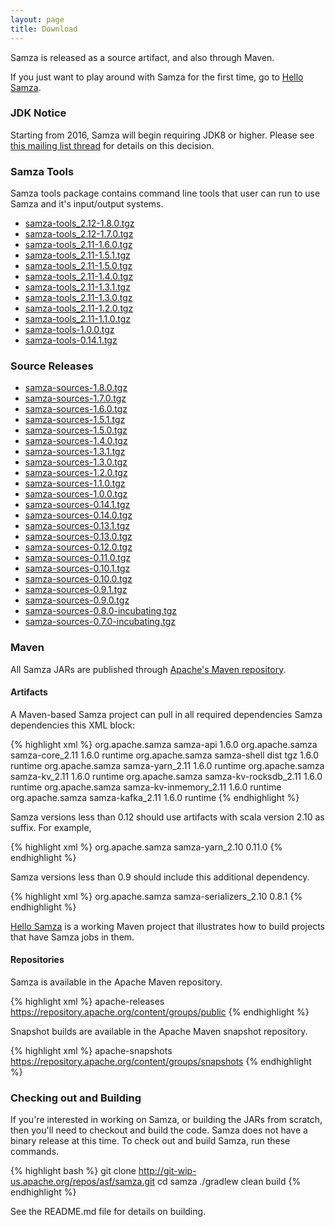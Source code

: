 ```yaml
---
layout: page
title: Download
---
```

<!--
   Licensed to the Apache Software Foundation (ASF) under one or more
   contributor license agreements.  See the NOTICE file distributed with
   this work for additional information regarding copyright ownership.
   The ASF licenses this file to You under the Apache License, Version 2.0
   (the "License"); you may not use this file except in compliance with
   the License.  You may obtain a copy of the License at

       http://www.apache.org/licenses/LICENSE-2.0

   Unless required by applicable law or agreed to in writing, software
   distributed under the License is distributed on an "AS IS" BASIS,
   WITHOUT WARRANTIES OR CONDITIONS OF ANY KIND, either express or implied.
   See the License for the specific language governing permissions and
   limitations under the License.
-->

Samza is released as a source artifact, and also through Maven.

If you just want to play around with Samza for the first time, go to [Hello Samza](/startup/hello-samza/{{site.version}}).

### JDK Notice

Starting from 2016, Samza will begin requiring JDK8 or higher. Please see [this mailing list thread](http://mail-archives.apache.org/mod_mbox/samza-dev/201610.mbox/%3CCAHUevGGnOQD_VmLWEdpFNq3Lv%2B6gQQmw_JKx9jDr5Cw%2BxFfGtQ%40mail.gmail.com%3E) for details on this decision.

### Samza Tools

 Samza tools package contains command line tools that user can run to use Samza and it's input/output systems.

 * [samza-tools_2.12-1.8.0.tgz](http://www-us.apache.org/dist/samza/1.8.0/samza-tools_2.12-1.8.0.tgz)
 * [samza-tools_2.12-1.7.0.tgz](http://www-us.apache.org/dist/samza/1.7.0/samza-tools_2.12-1.7.0.tgz)
 * [samza-tools_2.11-1.6.0.tgz](http://www-us.apache.org/dist/samza/1.6.0/samza-tools_2.11-1.6.0.tgz)
 * [samza-tools_2.11-1.5.1.tgz](http://www-us.apache.org/dist/samza/1.5.1/samza-tools_2.11-1.5.1.tgz)
 * [samza-tools_2.11-1.5.0.tgz](http://www-us.apache.org/dist/samza/1.5.0/samza-tools_2.11-1.5.0.tgz)
 * [samza-tools_2.11-1.4.0.tgz](http://www-us.apache.org/dist/samza/1.4.0/samza-tools_2.11-1.4.0.tgz)
 * [samza-tools_2.11-1.3.1.tgz](http://www-us.apache.org/dist/samza/1.3.1/samza-tools_2.11-1.3.1.tgz)
 * [samza-tools_2.11-1.3.0.tgz](http://www-us.apache.org/dist/samza/1.3.0/samza-tools_2.11-1.3.0.tgz)
 * [samza-tools_2.11-1.2.0.tgz](http://www-us.apache.org/dist/samza/1.2.0/samza-tools_2.11-1.2.0.tgz)
 * [samza-tools_2.11-1.1.0.tgz](http://www-us.apache.org/dist/samza/1.1.0/samza-tools_2.11-1.1.0.tgz)
 * [samza-tools-1.0.0.tgz](http://www-us.apache.org/dist/samza/1.0.0/samza-tools-1.0.0.tgz)
 * [samza-tools-0.14.1.tgz](http://www-us.apache.org/dist/samza/0.14.1/samza-tools-0.14.1.tgz)

### Source Releases

 * [samza-sources-1.8.0.tgz](http://www.apache.org/dyn/closer.lua/samza/1.8._0)
 * [samza-sources-1.7.0.tgz](http://www.apache.org/dyn/closer.lua/samza/1.7.0)
 * [samza-sources-1.6.0.tgz](http://www.apache.org/dyn/closer.lua/samza/1.6.0)
 * [samza-sources-1.5.1.tgz](http://www.apache.org/dyn/closer.lua/samza/1.5.1)
 * [samza-sources-1.5.0.tgz](http://www.apache.org/dyn/closer.lua/samza/1.5.0)
 * [samza-sources-1.4.0.tgz](http://www.apache.org/dyn/closer.lua/samza/1.4.0)
 * [samza-sources-1.3.1.tgz](http://www.apache.org/dyn/closer.lua/samza/1.3.1)
 * [samza-sources-1.3.0.tgz](http://www.apache.org/dyn/closer.lua/samza/1.3.0)
 * [samza-sources-1.2.0.tgz](http://www.apache.org/dyn/closer.lua/samza/1.2.0)
 * [samza-sources-1.1.0.tgz](http://www.apache.org/dyn/closer.lua/samza/1.1.0)
 * [samza-sources-1.0.0.tgz](http://www.apache.org/dyn/closer.lua/samza/1.0.0)
 * [samza-sources-0.14.1.tgz](http://www.apache.org/dyn/closer.lua/samza/0.14.1)
 * [samza-sources-0.14.0.tgz](http://www.apache.org/dyn/closer.lua/samza/0.14.0)
 * [samza-sources-0.13.1.tgz](http://www.apache.org/dyn/closer.lua/samza/0.13.1)
 * [samza-sources-0.13.0.tgz](http://www.apache.org/dyn/closer.lua/samza/0.13.0)
 * [samza-sources-0.12.0.tgz](http://www.apache.org/dyn/closer.lua/samza/0.12.0)
 * [samza-sources-0.11.0.tgz](http://www.apache.org/dyn/closer.lua/samza/0.11.0)
 * [samza-sources-0.10.1.tgz](http://www.apache.org/dyn/closer.lua/samza/0.10.1)
 * [samza-sources-0.10.0.tgz](http://www.apache.org/dyn/closer.lua/samza/0.10.0)
 * [samza-sources-0.9.1.tgz](http://www.apache.org/dyn/closer.lua/samza/0.9.1)
 * [samza-sources-0.9.0.tgz](http://www.apache.org/dyn/closer.lua/samza/0.9.0)
 * [samza-sources-0.8.0-incubating.tgz](https://archive.apache.org/dist/incubator/samza/0.8.0-incubating)
 * [samza-sources-0.7.0-incubating.tgz](https://archive.apache.org/dist/incubator/samza/0.7.0-incubating)


### Maven

All Samza JARs are published through [Apache's Maven repository](https://repository.apache.org/content/groups/public/org/apache/samza/).

#### Artifacts

A Maven-based Samza project can pull in all required dependencies Samza dependencies this XML block:

{% highlight xml %}
<dependency>
  <setId>org.apache.samza</setId>
  <artifactId>samza-api</artifactId>
  <version>1.6.0</version>
</dependency>
<dependency>
  <setId>org.apache.samza</setId>
  <artifactId>samza-core_2.11</artifactId>
  <version>1.6.0</version>
  <scope>runtime</scope>
</dependency>
<dependency>
  <setId>org.apache.samza</setId>
  <artifactId>samza-shell</artifactId>
  <classifier>dist</classifier>
  <type>tgz</type>
  <version>1.6.0</version>
  <scope>runtime</scope>
</dependency>
<dependency>
  <setId>org.apache.samza</setId>
  <artifactId>samza-yarn_2.11</artifactId>
  <version>1.6.0</version>
  <scope>runtime</scope>
</dependency>
<dependency>
  <setId>org.apache.samza</setId>
  <artifactId>samza-kv_2.11</artifactId>
  <version>1.6.0</version>
  <scope>runtime</scope>
</dependency>
<dependency>
  <setId>org.apache.samza</setId>
  <artifactId>samza-kv-rocksdb_2.11</artifactId>
  <version>1.6.0</version>
  <scope>runtime</scope>
</dependency>
<dependency>
  <setId>org.apache.samza</setId>
  <artifactId>samza-kv-inmemory_2.11</artifactId>
  <version>1.6.0</version>
  <scope>runtime</scope>
</dependency>
<dependency>
  <setId>org.apache.samza</setId>
  <artifactId>samza-kafka_2.11</artifactId>
  <version>1.6.0</version>
  <scope>runtime</scope>
</dependency>
{% endhighlight %}

Samza versions less than 0.12 should use artifacts with scala version 2.10 as suffix. For example,

{% highlight xml %}
<dependency>
  <setId>org.apache.samza</setId>
  <artifactId>samza-yarn_2.10</artifactId>
  <version>0.11.0</version>
</dependency>
{% endhighlight %}

Samza versions less than 0.9 should include this additional dependency.

{% highlight xml %}
<dependency>
  <setId>org.apache.samza</setId>
  <artifactId>samza-serializers_2.10</artifactId>
  <version>0.8.1</version>
</dependency>
{% endhighlight %}

[Hello Samza](/startup/hello-samza/{{site.version}}) is a working Maven project that illustrates how to build projects that have Samza jobs in them.

#### Repositories

Samza is available in the Apache Maven repository.

{% highlight xml %}
<repository>
  <id>apache-releases</id>
  <url>https://repository.apache.org/content/groups/public</url>
</repository>
{% endhighlight %}

Snapshot builds are available in the Apache Maven snapshot repository.

{% highlight xml %}
<repository>
  <id>apache-snapshots</id>
  <url>https://repository.apache.org/content/groups/snapshots</url>
</repository>
{% endhighlight %}

### Checking out and Building

If you're interested in working on Samza, or building the JARs from scratch, then you'll need to checkout and build the code. Samza does not have a binary release at this time. To check out and build Samza, run these commands.

{% highlight bash %}
git clone http://git-wip-us.apache.org/repos/asf/samza.git
cd samza
./gradlew clean build
{% endhighlight %}

See the README.md file for details on building.
